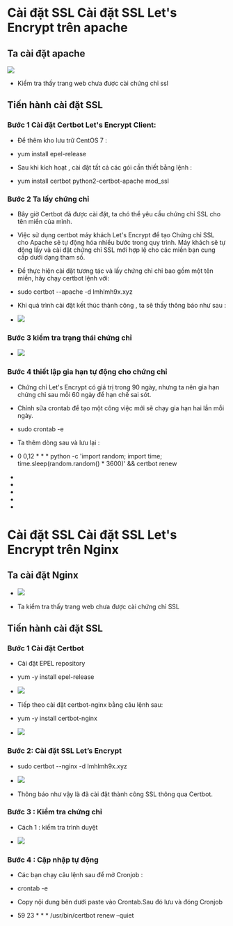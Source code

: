 # Cài đặt SSL Cài đặt SSL Let's Encrypt trên apache
## Ta cài đặt apache 
<img src="img/1.png">

- Kiểm tra thấy trang web chưa được cài chứng chỉ ssl

## Tiến hành cài đặt SSL

### Bước 1 Cài đặt Certbot Let's Encrypt Client:
- Để thêm kho lưu trữ CentOS 7 :  

- yum install epel-release

- Sau khi kích hoạt , cài đặt tất cả các gói cần thiết bằng lệnh :

- yum install certbot python2-certbot-apache mod_ssl

### Bước 2 Ta lấy chứng chỉ
- Bây giờ Certbot đã được cài đặt, ta chó thể yêu cầu chứng chỉ SSL cho tên miền của mình.  
- Việc sử dụng certbot máy khách Let's Encrypt để tạo Chứng chỉ SSL cho Apache sẽ tự động hóa nhiều bước trong quy trình. Máy khách sẽ tự động lấy và cài đặt chứng chỉ SSL mới hợp lệ cho các miền bạn cung cấp dưới dạng tham số.

- Để thực hiện cài đặt tương tác và lấy chứng chỉ chỉ bao gồm một tên miền, hãy chạy certbot lệnh với:

- sudo certbot --apache -d lmhlmh9x.xyz

- Khi quá trình cài đặt kết thúc thành công , ta sẽ thấy thông báo như sau :

- <img src="img/3.PNG">

### Bước 3 kiểm tra trạng thái chứng chỉ 

- <img src="img/4.png">

### Bước 4 thiết lập gia hạn tự động cho chứng chỉ

- Chứng chỉ  Let's Encrypt có giá trị trong 90 ngày, nhưng ta nên gia hạn chứng chỉ sau mỗi 60 ngày để hạn chế sai sót. 
- Chỉnh sửa crontab để tạo một công việc mới sẽ chạy gia hạn hai lần mỗi ngày. 
- sudo crontab -e
- Ta thêm dòng sau và lưu lại :  
- 0 0,12 * * * python -c 'import random; import time; time.sleep(random.random() * 3600)' && certbot renew

- 

- 


- 

- 

- 

#  Cài đặt SSL Cài đặt SSL Let's Encrypt trên Nginx

## Ta cài đặt Nginx 

- <img src="img/5.png">

- Ta kiểm tra thấy trang web chưa được cài chứng chỉ SSL

## Tiến hành cài đặt SSL

### Bước 1 Cài đặt Certbot 

- Cài đặt EPEL repository

- yum -y install epel-release

- <img src="img/6.PNG">

- Tiếp theo cài đặt certbot-nginx bằng câu lệnh sau:

- yum -y install certbot-nginx

- <img src="img/7.PNG">

### Bước 2: Cài đặt SSL Let’s Encrypt

- sudo certbot --nginx -d lmhlmh9x.xyz

- <img src="img/8.PNG">

- Thông báo như vậy là đã cài đặt thành công SSL thông qua Certbot.

### Bước 3 : Kiểm tra chứng chỉ
 - Cách 1 : kiểm tra trình duyệt  

- <img src="img/9.PNG">

### Bước 4 : Cập nhập tự động

- Các bạn chạy câu lệnh sau để mở Cronjob :
- crontab -e

- Copy nội dung bên dưới paste vào Crontab.Sau đó lưu và đóng Cronjob
-  59 23 * * * /usr/bin/certbot renew –quiet


